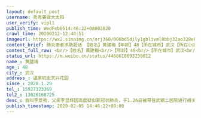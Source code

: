 ```yaml
---
layout: default_post
username: 秀秀要做大太阳
user_verify: vipl1
publish_time: WedFeb0514:46:22+08002020
crawl_time: 20200212-12:40:51
imageurl: https://wx2.sinaimg.cn/orj360/006bd5dily1gblivml8bbj32ao328e82.jpg,https://wx2.sinaimg.cn/orj360/006bd5dily1gblivoevgyj32ao328u0y.jpg
content_brief: 肺炎患者求助超话 【姓名】黄建梅【年龄】48【所在城市】武汉【所在小区、社区】谌家矶街天兴花园【患病时间】2020.1.29【联系方式】15927323369【其他紧急联系人】13026168725【病情描述】我叫李景秀，父亲李显辉因高度疑似新冠状肺炎，于1.26日被带往武钢二医院进行相关治疗，至今还未 ...全文
content_full_raw: <br/>【姓名】黄建梅<br/>【年龄】48<br/>【所在城市】武汉<br/>【所在小区、社区】谌家矶街天兴花园<br/>【患病时间】2020.1.29<br/>【联系方式】15927323369<br/>【其他紧急联系人】13026168725<br/>【病情描述】<br/>我叫李景秀，父亲李显辉因高度疑似新冠状肺炎，于1.26日被带往武钢二医院进行相关治疗，至今还未做核酸检测，我母亲黄建梅在1.29当天开始出现咳嗽、喘气、食欲不振相关情况，因为无发热情况，所以选择居家隔离，但从2.3号开始咳嗽一天比一天严重，吃的东西也一天比一天少，今早上喝的药、吃的东西都吐了，我这才意识到事情的严重性，赶紧带母亲去社区门诊拍了DR，医生诊断结果为【肺部感染】，说我妈妈必须马上去住院，但是只有去定点医院拍了相应的CT，才能得到住院的排队资格，我母亲现在越喘越厉害，急需拍CT住院，在线急求有防护服的志愿者带我们去医院拍CT，病情延误不得，麻烦大家了！
status_url: https://m.weibo.cn/status/4468618693239812
name_: 黄建梅
age_: 48
city_: 武汉
address_: 谌家矶街天兴花园
since_: 2020.1.29
tel_: 15927323369
tel2_: 13026168725
desc_: 我叫李景秀，父亲李显辉因高度疑似新冠状肺炎，于1.26日被带往武钢二医院进行相关治疗，至今还未做核酸检测，我母亲黄建梅在1.29当天开始出现咳嗽、喘气、食欲不振相关情况，因为无发热情况，所以选择居家隔离，但从2.3号开始咳嗽一天比一天严重，吃的东西也一天比一天少，今早上喝的药、吃的东西都吐了，我这才意识到事情的严重性，赶紧带母亲去社区门诊拍了DR，医生诊断结果为
publish_timestamp: 2020-02-05 14:46:22+08:00
---
```

